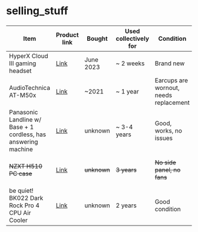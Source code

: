 # selling_stuff

### 

| Item | Product link | Bought | Used collectively for | Condition | Original box and accessories | Paid | Asking |
| ----------- | ----------- | ----------- | ----------- | ----------- | ----------- | ----------- | ----------- |
| HyperX Cloud III gaming headset | [Link](https://www.amazon.in/dp/B0C3BV19Q3/) | June 2023 | ~ 2 weeks | Brand new | Yes | 8,500/- | 5,500/- |
| AudioTechnica AT-M50x | [Link](https://www.amazon.in/dp/B00HVLUR86/) | ~2021 |  ~ 1 year | Earcups are wornout, needs replacement | Yes | ~12,000/- | 7,000/- |
| Panasonic Landline w/ Base + 1 cordless, has answering machine | [Link](https://www.panasonic.com/ca/support/discontinued/telephones-smart-home/kx-tg4772.html) | unknown |  ~ 3-4 years | Good, works, no issues | No | ~10,000/- | 4,000/- |
| ~~NZXT H510 PC case~~ | [Link](https://nzxt.com/product/h510) | ~~unknown~~ | ~~3 years~~ | ~~No side panel, no fans~~ | ~~Yes~~| ~~5,500/-~~ | ~~Free, pay shipping cost~~ |
| be quiet! BK022 Dark Rock Pro 4 CPU Air Cooler | [Link](https://www.amazon.com/dp/B07BYP9S95/) | unknown | 2 years | Good condition | No box | ~7,500/- | 3,500/- |




